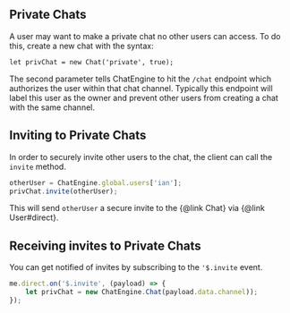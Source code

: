 ## Private Chats

A user may want to make a private chat no other users can access. To do this,
create a new chat with the syntax:

```
let privChat = new Chat('private', true);
```

The second parameter tells ChatEngine to hit the ```/chat``` endpoint which
authorizes the user within that chat channel. Typically this endpoint will
label this user as the owner and prevent other users from creating a chat
with the same channel.

## Inviting to Private Chats

In order to securely invite other users to the chat, the client can call
the ```invite``` method.

```js
otherUser = ChatEngine.global.users['ian'];
privChat.invite(otherUser);
```

This will send ```otherUser``` a secure invite to the {@link Chat} via {@link User#direct}.

## Receiving invites to Private Chats

You can get notified of invites by subscribing to the ```'$.invite``` event.

```js
me.direct.on('$.invite', (payload) => {
    let privChat = new ChatEngine.Chat(payload.data.channel));
});
```

